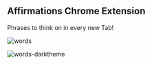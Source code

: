 ## Affirmations Chrome Extension

Phrases to think on in every new Tab!

![words](https://github.com/dejmedus/words-of-affirmation/assets/59973863/c5c58118-a2ea-40f3-a12c-b6a639a801d7)

![words-darktheme](https://github.com/dejmedus/words-of-affirmation/assets/59973863/67120bb9-ecdf-4058-987f-e5d831a9cd64)

